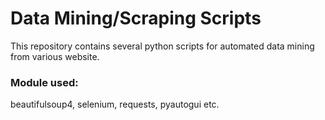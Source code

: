 # Data Mining/Scraping Scripts

This repository contains several python scripts for automated data mining from various website.

### Module used: 
beautifulsoup4, selenium, requests, pyautogui etc.
